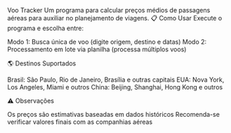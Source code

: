 Voo Tracker
Um programa para calcular preços médios de passagens aéreas para auxiliar no planejamento de viagens.
📋 Como Usar
Execute o programa e escolha entre:

Modo 1: Busca única de voo (digite origem, destino e datas)
Modo 2: Processamento em lote via planilha (processa múltiplos voos)

🌎 Destinos Suportados

Brasil: São Paulo, Rio de Janeiro, Brasília e outras capitais
EUA: Nova York, Los Angeles, Miami e outros
China: Beijing, Shanghai, Hong Kong e outros

⚠️ Observações

Os preços são estimativas baseadas em dados históricos
Recomenda-se verificar valores finais com as companhias aéreas
